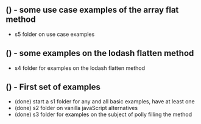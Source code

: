 
## () - some use case examples of the array flat method
* s5 folder on use case examples

## () - some examples on the lodash flatten method
* s4 folder for examples on the lodash flatten method

## () - First set of examples
* (done) start a s1 folder for any and all basic examples, have at least one
* (done) s2 folder on vanilla javaScript alternatives
* (done) s3 folder for examples on the subject of polly filling the method
